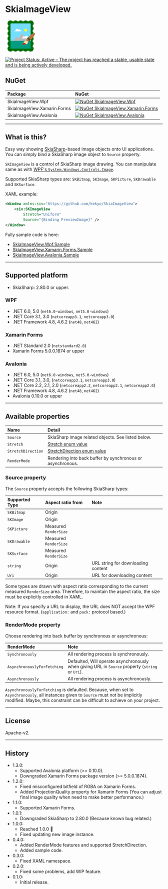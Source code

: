 # SkiaImageView

![SkiaImageView](Images/SkiaImageView.100.png)

[![Project Status: Active – The project has reached a stable, usable state and is being actively developed.](https://www.repostatus.org/badges/latest/active.svg)](https://www.repostatus.org/#active)

## NuGet

|Package|NuGet|
|:--|:--|
|SkiaImageView.Wpf|[![NuGet SkiaImageView.Wpf](https://img.shields.io/nuget/v/SkiaImageView.Wpf.svg?style=flat)](https://www.nuget.org/packages/SkiaImageView.Wpf)|
|SkiaImageView.Xamarin.Forms|[![NuGet SkiaImageView.Xamarin.Forms](https://img.shields.io/nuget/v/SkiaImageView.Xamarin.Forms.svg?style=flat)](https://www.nuget.org/packages/SkiaImageView.Xamarin.Forms)|
|SkiaImageView.Avalonia|[![NuGet SkiaImageView.Avalonia](https://img.shields.io/nuget/v/SkiaImageView.Avalonia.svg?style=flat)](https://www.nuget.org/packages/SkiaImageView.Avalonia)|

----

## What is this?

Easy way showing [SkiaSharp](https://github.com/mono/SkiaSharp)-based image objects onto UI applications.
You can simply bind a SkiaSharp image object to `Source` property.

`SKImageView` is a control of SkiaSharp image drawing.
You can manipulate same as with [WPF's `System.Windows.Controls.Image`](https://docs.microsoft.com/en-us/dotnet/api/system.windows.controls.image?view=windowsdesktop-6.0).

Supported SkiaSharp types are: `SKBitmap`, `SKImage`, `SKPicture`, `SKDrawable` and `SKSurface`.

XAML example:

```xml
<Window xmlns:siv="https://github.com/kekyo/SkiaImageView">
    <siv:SKImageView
        Stretch="Uniform"
        Source="{Binding PreviewImage}" />
</Window>
```

Fully sample code is here:

* [SkiaImageView.Wpf.Sample](https://github.com/kekyo/SkiaImageView/tree/main/samples/SkiaImageView.Wpf.Sample)
* [SkiaImageView.Xamarin.Forms.Sample](https://github.com/kekyo/SkiaImageView/tree/main/samples/SkiaImageView.Xamarin.Forms.Sample)
* [SkiaImageView.Avalonia.Sample](https://github.com/kekyo/SkiaImageView/tree/main/samples/SkiaImageView.Avalonia.Sample)

----

## Supported platform

* SkiaSharp: 2.80.0 or upper.

### WPF

* .NET 6.0, 5.0 (`net6.0-windows`, `net5.0-windows`)
* .NET Core 3.1, 3.0 (`netcoreapp3.1`, `netcoreapp3.0`)
* .NET Framework 4.8, 4.6.2 (`net48`, `net462`)

### Xamarin Forms

* .NET Standard 2.0 (`netstandard2.0`)
* Xamarin Forms 5.0.0.1874 or upper

### Avalonia

* .NET 6.0, 5.0 (`net6.0-windows`, `net5.0-windows`)
* .NET Core 3.1, 3.0, (`netcoreapp3.1`, `netcoreapp3.0`)
* .NET Core 2.2, 2.1, 2.0 (`netcoreapp2.2`, `netcoreapp2.1`, `netcoreapp2.0`)
* .NET Framework 4.8, 4.6.2 (`net48`, `net462`)
* Avalonia 0.10.0 or upper

----

## Available properties

|Name|Detail|
|:----|:----|
|`Source`|SkiaSharp image related objects. See listed below.|
|`Stretch`|[Stretch enum value](https://docs.microsoft.com/en-us/dotnet/api/system.windows.media.stretch?view=windowsdesktop-6.0)|
|`StretchDirection`|[StretchDirection enum value](https://docs.microsoft.com/en-us/dotnet/api/system.windows.controls.stretchdirection?view=windowsdesktop-6.0)|
|`RenderMode`|Rendering into back buffer by synchronous or asynchronous.|

### Source property

The `Source` property accepts the following SkiaSharp types:

|Supported Type|Aspect ratio from|Note|
|:----|:----|:----|
|`SKBitmap`|Origin| |
|`SKImage`|Origin| |
|`SKPicture`|Measured `RenderSize`| |
|`SKDrawable`|Measured `RenderSize`| |
|`SKSurface`|Measured `RenderSize`| |
|`string`|Origin|URL string for downloading content|
|`Uri`|Origin|URL for downloading content|

Some types are drawn with aspect ratio corresponding to the current measured `RenderSize` area.
Therefore, to maintain the aspect ratio, the size must be explicitly controlled in XAML.

Note: If you specify a URL to display, the URL does NOT accept the WPF resource format.
(`application:` and `pack:` protocol based.)

### RenderMode property

Choose rendering into back buffer by synchronous or asynchronous:

|RenderMode|Note|
|:----|:----|
|`Synchronously`|All rendering process is synchronously.|
|`AsynchronouslyForFetching`|Defaulted, Will operate asynchronously when giving URL in `Source` property (`string` or `Uri`).|
|`Asynchronously`|All rendering process is asynchronously.|

`AsynchronouslyForFetching` is defaulted.
Because, when set to `Asynchronously`, all instances given to `Source` must not be implicitly modified.
Maybe, this constraint can be difficult to achieve on your project.

----

## License

Apache-v2.

----

## History

* 1.3.0:
  * Supported Avalonia platform (>= 0.10.0).
  * Downgraded Xamarin Forms package version (>= 5.0.0.1874).
* 1.2.0:
  * Fixed misconfigured bitfield of RGBA on Xamarin Forms.
  * Added ProjectionQuality property for Xamarin Forms (You can adjust final image quality when need to make better performance.)
* 1.1.0:
  * Supported Xamarin Forms.
* 1.0.1:
  * Downgraded SkiaSharp to 2.80.0 (Because known bug related.)
* 1.0.0:
  * Reached 1.0.0 🎉
  * Fixed updating new image instance.
* 0.4.0:
  * Added RenderMode features and supported StretchDirection.
  * Added sample code.
* 0.3.0:
  * Fixed XAML namespace.
* 0.2.0:
  * Fixed some problems, add WIP feature.
* 0.1.0:
  * Initial release.
